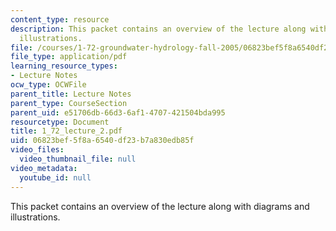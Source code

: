 ```yaml
---
content_type: resource
description: This packet contains an overview of the lecture along with diagrams and
  illustrations.
file: /courses/1-72-groundwater-hydrology-fall-2005/06823bef5f8a6540df23b7a830edb85f_1_72_lecture_2.pdf
file_type: application/pdf
learning_resource_types:
- Lecture Notes
ocw_type: OCWFile
parent_title: Lecture Notes
parent_type: CourseSection
parent_uid: e51706db-66d3-6af1-4707-421504bda995
resourcetype: Document
title: 1_72_lecture_2.pdf
uid: 06823bef-5f8a-6540-df23-b7a830edb85f
video_files:
  video_thumbnail_file: null
video_metadata:
  youtube_id: null
---
```

This packet contains an overview of the lecture along with diagrams and illustrations.

